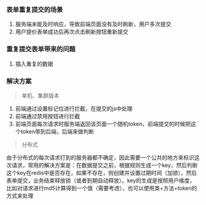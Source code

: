 ### 表单重复提交的场景
1. 服务端未能及时响应，导致前端页面没有及时刷新，用户多次提交
2. 用户提价表单成功后再次点击刷新按钮重新提交

### 重复提交表单带来的问题
1. 插入重复的数据

### 解决方案
> 单机、集群版本

1. 前端通过设置标记位进行拦截，在提交的js中处理
2. 前端通过禁用按钮进行拦截
3. 前端页面每次请求时服务端返回该页面一个随机token，前端提交的时候把这个token带到后端，后端来做判断

> 分布式

由于分布式的每次请求打到的服务器都不确定，因此需要一个公共的地方来标识这次请求，常用的解决方案是：在数据提交之前，根据规则生成一个key，然后判断这个key在redis中是否存在，如果不存在，则创建并设置过期时间（加锁），然后表单提交，业务结束释放锁（或者到期自动释放）。key的生成是按照用户维度，比如对请求进行md5计算得到一个值（需要考虑），也可以使用类+方法+token的方式来处理